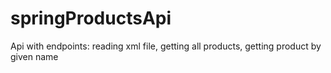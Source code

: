 # springProductsApi
Api with endpoints: reading xml file, getting all products, getting product by given name
